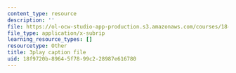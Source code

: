 ```yaml
---
content_type: resource
description: ''
file: https://ol-ocw-studio-app-production.s3.amazonaws.com/courses/18-01sc-single-variable-calculus-fall-2010/18f9720b89645f7899c228987e616780_Psks_KK0YZ8.vtt
file_type: application/x-subrip
learning_resource_types: []
resourcetype: Other
title: 3play caption file
uid: 18f9720b-8964-5f78-99c2-28987e616780
---
```

